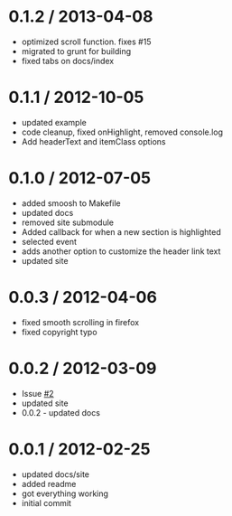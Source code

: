
0.1.2 / 2013-04-08
==================

  * optimized scroll function.  fixes #15
  * migrated to grunt for building
  * fixed tabs on docs/index

0.1.1 / 2012-10-05
==================

  * updated example
  * code cleanup, fixed onHighlight, removed console.log
  * Add headerText and itemClass options

0.1.0 / 2012-07-05
==================

  * added smoosh to Makefile
  * updated docs
  * removed site submodule
  * Added callback for when a new section is highlighted
  * selected event
  * adds another option to customize the header link text
  * updated site

0.0.3 / 2012-04-06
==================

  * fixed smooth scrolling in firefox
  * fixed copyright typo

0.0.2 / 2012-03-09
==================

  * Issue [#2](https://github.com/jgallen23/toc/issues/2 "Issue #2")
  * updated site
  * 0.0.2 - updated docs

0.0.1 / 2012-02-25
==================

  * updated docs/site
  * added readme
  * got everything working
  * initial commit
